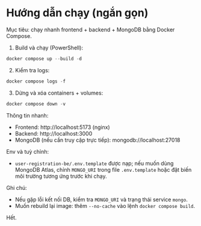 # Hướng dẫn chạy (ngắn gọn)

Mục tiêu: chạy nhanh frontend + backend + MongoDB bằng Docker Compose.

1) Build và chạy (PowerShell):

```powershell
docker compose up --build -d
```

2) Kiểm tra logs:

```powershell
docker compose logs -f
```

3) Dừng và xóa containers + volumes:

```powershell
docker compose down -v
```

Thông tin nhanh:
- Frontend: http://localhost:5173 (nginx)
- Backend:  http://localhost:3000
- MongoDB (nếu cần truy cập trực tiếp): mongodb://localhost:27018

Env và tuỳ chỉnh:
- `user-registration-be/.env.template` được nạp; nếu muốn dùng MongoDB Atlas, chỉnh `MONGO_URI` trong file `.env.template` hoặc đặt biến môi trường tương ứng trước khi chạy.

Ghi chú:
- Nếu gặp lỗi kết nối DB, kiểm tra `MONGO_URI` và trạng thái service `mongo`.
- Muốn rebuild lại image: thêm `--no-cache` vào lệnh `docker compose build`.

Hết.
